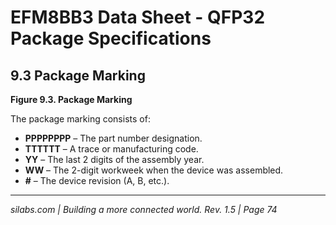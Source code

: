 # EFM8BB3 Data Sheet - QFP32 Package Specifications

## 9.3 Package Marking

**Figure 9.3. Package Marking**

The package marking consists of:

- **PPPPPPPP** – The part number designation.
- **TTTTTT** – A trace or manufacturing code.
- **YY** – The last 2 digits of the assembly year.
- **WW** – The 2-digit workweek when the device was assembled.
- **#** – The device revision (A, B, etc.).

---

*silabs.com | Building a more connected world. Rev. 1.5 | Page 74*